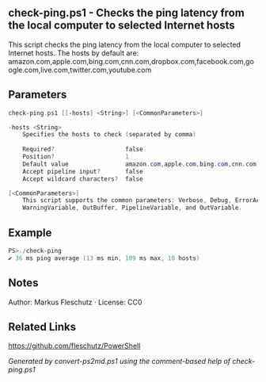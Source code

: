 ## check-ping.ps1 - Checks the ping latency from the local computer to selected Internet hosts

This script checks the ping latency from the local computer to selected Internet hosts.
The hosts by default are: amazon.com,apple.com,bing.com,cnn.com,dropbox.com,facebook.com,google.com,live.com,twitter.com,youtube.com

## Parameters
```powershell
check-ping.ps1 [[-hosts] <String>] [<CommonParameters>]

-hosts <String>
    Specifies the hosts to check (separated by comma)
    
    Required?                    false
    Position?                    1
    Default value                amazon.com,apple.com,bing.com,cnn.com,dropbox.com,facebook.com,google.com,live.com,twitter.com,youtube.com
    Accept pipeline input?       false
    Accept wildcard characters?  false

[<CommonParameters>]
    This script supports the common parameters: Verbose, Debug, ErrorAction, ErrorVariable, WarningAction, 
    WarningVariable, OutBuffer, PipelineVariable, and OutVariable.
```

## Example
```powershell
PS>./check-ping
✔️ 36 ms ping average (13 ms min, 109 ms max, 10 hosts)
```

## Notes
Author: Markus Fleschutz · License: CC0

## Related Links
https://github.com/fleschutz/PowerShell

*Generated by convert-ps2md.ps1 using the comment-based help of check-ping.ps1*
